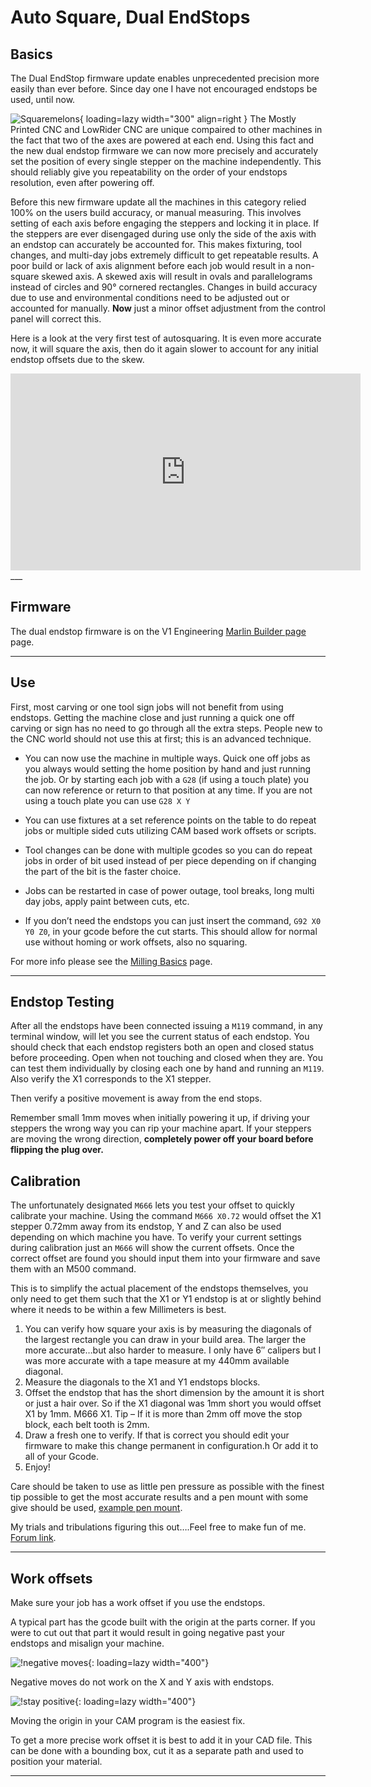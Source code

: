 # Auto Square, Dual EndStops

## Basics

The Dual EndStop firmware update enables unprecedented precision more easily than ever before. Since
day one I have not encouraged endstops be used, until now.

![Squaremelons](../img/old/2017/11/Squaremelon.jpg){ loading=lazy width="300" align=right }
The Mostly Printed CNC and LowRider CNC are unique compaired to other machines in the fact that two of the axes are powered at
each end. Using this fact and the new dual endstop firmware we can now more precisely
and accurately set the position of every single stepper on the machine independently. This should
reliably give you repeatability on the order of your endstops resolution, even after powering off.

Before this new firmware update all the machines in this category relied 100% on the users build
accuracy, or manual measuring. This involves setting of each axis before engaging the steppers and
locking it in place. If the steppers are ever disengaged during use only the side of the axis with
an endstop can accurately be accounted for. This makes fixturing, tool changes, and multi-day jobs
extremely difficult to get repeatable results. A poor build or lack of axis alignment before each
job would result in a non-square skewed axis. A skewed axis will result in ovals and parallelograms
instead of circles and 90° cornered rectangles. Changes in build accuracy due to use and
environmental conditions need to be adjusted out or accounted for manually. **Now** just a minor offset
adjustment from the control panel will correct this.

Here is a look at the very first test of autosquaring. It is even more accurate now, it will square the axis, then do it again slower to account for any initial endstop offsets due to the skew.
<iframe width="560" height="315" src="https://www.youtube.com/embed/F-tw3WuV8jk"
  title="YouTube video player" frameborder="0" allow="accelerometer; autoplay;
  clipboard-write; encrypted-media; gyroscope; picture-in-picture" allowfullscreen></iframe>
___

## Firmware

The dual endstop firmware is on the V1 Engineering [Marlin Builder page](https://docs.v1engineering.com/electronics/marlin-firmware/)
page.
___

## Use

First, most carving or one tool sign jobs will not benefit from using endstops. Getting the machine close and just running a
quick one off carving or sign has no need to go through all the extra steps. People new to the CNC
world should not use this at first; this is an advanced technique. 

- You can now use the machine in multiple ways. Quick one off jobs as you always would setting the home
position by hand and just running the job. Or by starting each job with a `G28` (if using a touch
plate) you can now reference or return to that position at any time. If you are not using a touch
plate you can use `G28 X Y`

- You can use fixtures at a set reference points on the table to do repeat jobs or multiple sided
cuts utilizing CAM based work offsets or scripts.

- Tool changes can be done with multiple gcodes so you can do repeat jobs in order of bit used
instead of per piece depending on if changing the part of the bit is the faster choice.

- Jobs can be restarted in case of power outage, tool breaks, long multi day jobs, apply paint
between cuts, etc.

- If you don’t need the endstops you can just insert the command, `G92 X0 Y0 Z0`, in your gcode before
the cut starts. This should allow for normal use without homing or work offsets, also no squaring.

For more info please see the [Milling Basics](../tools/milling-basics.md) page.
___

## Endstop Testing 

After all the endstops have been connected issuing a `M119` command, in any terminal window, will 
let you see the current status of each endstop. You should check that each endstop registers both an 
open and closed status before proceeding. Open when not touching and closed when they are. You can test them individually
by closing each one by hand and running an `M119`. Also verify the X1 corresponds to the X1 stepper.

Then verify a positive movement is away from the end stops.

Remember small 1mm moves when initially powering it up, if driving your steppers the wrong way you
can rip your machine apart. If your steppers are moving the wrong direction, **completely power off
your board before flipping the plug over.**

## Calibration

The unfortunately designated `M666` lets you test your offset to quickly calibrate your machine. Using
the command `M666 X0.72` would offset the X1 stepper 0.72mm away from its endstop, Y and Z can also be
used depending on which machine you have. To verify your current settings during calibration just an `M666` will show the current offsets.
Once the correct offset are found you should input them into your firmware and save them with an M500 command.

This is to simplify the actual placement of the endstops themselves, you only need to get them such
that the X1 or Y1 endstop is at or slightly behind where it needs to be within a few Millimeters is
best.

1. You can verify how square your axis is by measuring the diagonals of the largest rectangle you can
   draw in your build area. The larger the more accurate…but also harder to measure. I only have 6″
   calipers but I was more accurate with a tape measure at my 440mm available diagonal.
2. Measure the diagonals to the X1 and Y1 endstops blocks.
3. Offset the endstop that has the short dimension by the amount it is short or just a hair over. So
   if the X1 diagonal was 1mm short you would offset X1 by 1mm. M666 X1. Tip – If it is more than 2mm
   off move the stop block, each belt tooth is 2mm.
4. Draw a fresh one to verify. If that is correct you should edit your firmware to make this change
   permanent in configuration.h Or add it to all of your Gcode.
5. Enjoy!

Care should be taken to use as little pen pressure as possible with the finest tip possible to get
the most accurate results and a pen mount with some give should be used, [example pen
mount](https://www.thingiverse.com/thing:1612207).

My trials and tribulations figuring this out….Feel free to make fun of me. [Forum
link](https://www.v1engineering.com/forum/topic/accuracy-step-1-pen/).
___


## Work offsets

Make sure your job has a work offset if you use the endstops.

A typical part has the gcode built with the origin at the parts corner. If you were to cut out that
part it would result in going negative past your endstops and misalign your machine.

![!negative moves](../img/old/2017/11/Negative.jpg){: loading=lazy width="400"}

Negative moves do not work on the X and Y axis with endstops.

![!stay positive](../img/old/2017/11/good.jpg){: loading=lazy width="400"}

Moving the origin in your CAM program is the easiest fix.

To get a more precise work offset it is best to add it in your CAD file. This can be done with a
bounding box, cut it as a separate path and used to position your material.
___
